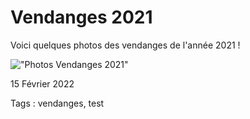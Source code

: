 # Vendanges 2021
Voici quelques photos des vendanges de l'année 2021 !

!["Photos Vendanges 2021"](https://static.wixstatic.com/media/32b942_9602939df79241dbba1fb3d739432581~mv2.jpg/v1/fill/w_670,h_494,fp_0.50_0.50,q_90/32b942_9602939df79241dbba1fb3d739432581~mv2.webp)


15 Février 2022

Tags : vendanges, test
